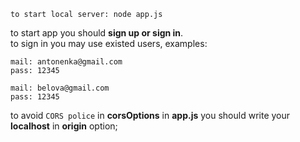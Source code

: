 `to start local server: node app.js`

to start app you should **sign up or sign in**. <br>
to sign in you may use existed users, examples:

`mail: antonenka@gmail.com` <br>
`pass: 12345`

`mail: belova@gmail.com`<br>
`pass: 12345`



to avoid `CORS police` in **corsOptions** in **app.js** you should write your **localhost** in **origin** option;

